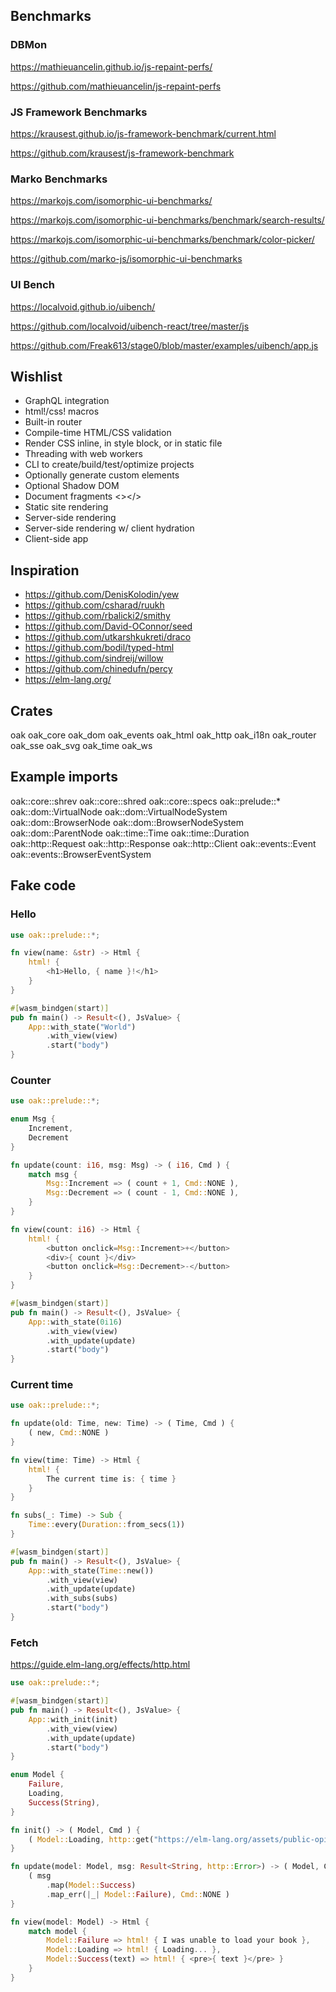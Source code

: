 ## Benchmarks

### DBMon

https://mathieuancelin.github.io/js-repaint-perfs/

https://github.com/mathieuancelin/js-repaint-perfs

### JS Framework Benchmarks

https://krausest.github.io/js-framework-benchmark/current.html

https://github.com/krausest/js-framework-benchmark

### Marko Benchmarks

https://markojs.com/isomorphic-ui-benchmarks/

https://markojs.com/isomorphic-ui-benchmarks/benchmark/search-results/

https://markojs.com/isomorphic-ui-benchmarks/benchmark/color-picker/

https://github.com/marko-js/isomorphic-ui-benchmarks

### UI Bench

https://localvoid.github.io/uibench/

https://github.com/localvoid/uibench-react/tree/master/js

https://github.com/Freak613/stage0/blob/master/examples/uibench/app.js

## Wishlist

- GraphQL integration
- html!/css! macros
- Built-in router
- Compile-time HTML/CSS validation
- Render CSS inline, in style block, or in static file
- Threading with web workers
- CLI to create/build/test/optimize projects
- Optionally generate custom elements
- Optional Shadow DOM
- Document fragments <></>
- Static site rendering
- Server-side rendering
- Server-side rendering w/ client hydration
- Client-side app


## Inspiration

- https://github.com/DenisKolodin/yew
- https://github.com/csharad/ruukh
- https://github.com/rbalicki2/smithy
- https://github.com/David-OConnor/seed
- https://github.com/utkarshkukreti/draco
- https://github.com/bodil/typed-html
- https://github.com/sindreij/willow
- https://github.com/chinedufn/percy
- https://elm-lang.org/

## Crates

oak
oak_core
oak_dom
oak_events
oak_html
oak_http
oak_i18n
oak_router
oak_sse
oak_svg
oak_time
oak_ws

## Example imports

oak::core::shrev
oak::core::shred
oak::core::specs
oak::prelude::*
oak::dom::VirtualNode
oak::dom::VirtualNodeSystem
oak::dom::BrowserNode
oak::dom::BrowserNodeSystem
oak::dom::ParentNode
oak::time::Time
oak::time::Duration
oak::http::Request
oak::http::Response
oak::http::Client
oak::events::Event
oak::events::BrowserEventSystem

## Fake code

### Hello

```rs
use oak::prelude::*;

fn view(name: &str) -> Html {
    html! {
        <h1>Hello, { name }!</h1>
    }
}

#[wasm_bindgen(start)]
pub fn main() -> Result<(), JsValue> {
    App::with_state("World")
        .with_view(view)
        .start("body")
}
```

### Counter

```rs
use oak::prelude::*;

enum Msg {
    Increment,
    Decrement
}

fn update(count: i16, msg: Msg) -> ( i16, Cmd ) {
    match msg {
        Msg::Increment => ( count + 1, Cmd::NONE ),
        Msg::Decrement => ( count - 1, Cmd::NONE ),
    }
}

fn view(count: i16) -> Html {
    html! {
        <button onclick=Msg::Increment>+</button>
        <div>{ count }</div>
        <button onclick=Msg::Decrement>-</button>
    }
}

#[wasm_bindgen(start)]
pub fn main() -> Result<(), JsValue> {
    App::with_state(0i16)
        .with_view(view)
        .with_update(update)
        .start("body")
}
```

### Current time

```rs
use oak::prelude::*;

fn update(old: Time, new: Time) -> ( Time, Cmd ) {
    ( new, Cmd::NONE )
}

fn view(time: Time) -> Html {
    html! {
        The current time is: { time }
    }
}

fn subs(_: Time) -> Sub {
    Time::every(Duration::from_secs(1))
}

#[wasm_bindgen(start)]
pub fn main() -> Result<(), JsValue> {
    App::with_state(Time::new())
        .with_view(view)
        .with_update(update)
        .with_subs(subs)
        .start("body")
}
```

### Fetch

https://guide.elm-lang.org/effects/http.html

```rs
use oak::prelude::*;

#[wasm_bindgen(start)]
pub fn main() -> Result<(), JsValue> {
    App::with_init(init)
        .with_view(view)
        .with_update(update)
        .start("body")
}

enum Model {
    Failure,
    Loading,
    Success(String),
}

fn init() -> ( Model, Cmd ) {
    ( Model::Loading, http::get("https://elm-lang.org/assets/public-opinion.txt") )
}

fn update(model: Model, msg: Result<String, http::Error>) -> ( Model, Cmd ) {
    ( msg
        .map(Model::Success)
        .map_err(|_| Model::Failure), Cmd::NONE )
}

fn view(model: Model) -> Html {
    match model {
        Model::Failure => html! { I was unable to load your book },
        Model::Loading => html! { Loading... },
        Model::Success(text) => html! { <pre>{ text }</pre> }
    }
}
```